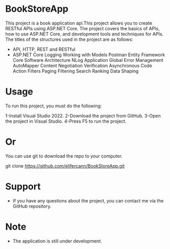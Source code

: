 # BookStoreApp

This project is a book application api.This project allows you to create RESTful APIs using ASP.NET Core. The project covers the basics of APIs, how to use ASP.NET Core, and development tools and techniques for APIs. The titles of the structures used in the project are as follows: 

* API, HTTP, REST and RESTful
* ASP.NET Core
Logging
Working with Models
Postman
Entity Framework Core
Software Architecture
NLog Application
Global Error Management
AutoMapper
Content Negotiation
Verification
Asynchronous Code
Action Filters
Paging
Filtering
Search
Ranking
Data Shaping

# Usage

To run this project, you must do the following:

1-Install Visual Studio 2022.
2-Download the project from GitHub.
3-Open the project in Visual Studio.
4-Press F5 to run the project.

# Or 
You can use git to download the repo to your computer.

git clone https://github.com/elifercann/BookStoreApp.git

# Support
* If you have any questions about the project, you can contact me via the GitHub repository.

# Note
* The application is still under development.


